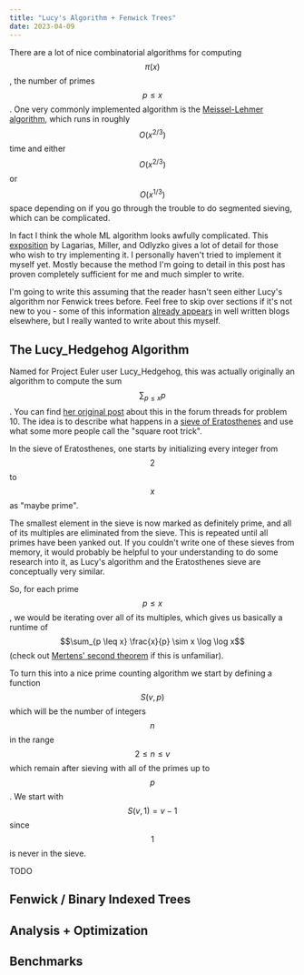 ```yaml
---
title: "Lucy's Algorithm + Fenwick Trees"
date: 2023-04-09
---
```


There are a lot of nice combinatorial algorithms for computing $$\pi(x)$$, the number of primes $$p \leq x$$. One very commonly implemented algorithm is the [Meissel-Lehmer algorithm][1], which runs in roughly $$O(x^{2/3})$$ time and either $$O(x^{2/3})$$ or $$O(x^{1/3})$$ space depending on if you go through the trouble to do segmented sieving, which can be complicated.

In fact I think the whole ML algorithm looks awfully complicated. This [exposition][2] by Lagarias, Miller, and Odlyzko gives a lot of detail for those who wish to try implementing it. I personally haven't tried to implement it myself yet. Mostly because the method I'm going to detail in this post has proven completely sufficient for me and much simpler to write.

I'm going to write this assuming that the reader hasn't seen either Lucy's algorithm nor Fenwick trees before. Feel free to skip over sections if it's not new to you - some of this information [already appears][5] in well written blogs elsewhere, but I really wanted to write about this myself.

## The Lucy_Hedgehog Algorithm

Named for Project Euler user Lucy_Hedgehog, this was actually originally an algorithm to compute the sum $$\sum_{p \leq x} p$$. You can find [her original post][3] about this in the forum threads for problem 10. The idea is to describe what happens in a [sieve of Eratosthenes][4] and use what some more people call the "square root trick".

In the sieve of Eratosthenes, one starts by initializing every integer from $$2$$ to $$x$$ as "maybe prime".

The smallest element in the sieve is now marked as definitely prime, and all of its multiples are eliminated from the sieve. This is repeated until all primes have been yanked out. If you couldn't write one of these sieves from memory, it would probably be helpful to your understanding to do some research into it, as Lucy's algorithm and the Eratosthenes sieve are conceptually very similar.

So, for each prime $$p \leq x$$, we would be iterating over all of its multiples, which gives us basically a runtime of $$\sum_{p \leq x} \frac{x}{p} \sim x \log \log x$$ (check out [Mertens' second theorem][6] if this is unfamiliar).

To turn this into a nice prime counting algorithm we start by defining a function $$S(v, p)$$ which will be the number of integers $$n$$ in the range $$2 \leq n \leq v$$ which remain after sieving with all of the primes up to $$p$$. We start with $$S(v, 1) = v-1$$ since $$1$$ is never in the sieve.

TODO

## Fenwick / Binary Indexed Trees

## Analysis + Optimization

## Benchmarks

[1]: https://en.wikipedia.org/wiki/Meissel%E2%80%93Lehmer_algorithm
[2]: https://www.ams.org/journals/mcom/1985-44-170/S0025-5718-1985-0777285-5/S0025-5718-1985-0777285-5.pdf
[3]: https://projecteuler.net/thread=10;page=5#111677
[4]: https://en.wikipedia.org/wiki/Sieve_of_Eratosthenes
[5]: https://codeforces.com/blog/entry/91632
[6]: https://en.wikipedia.org/wiki/Mertens%27_theorems#Mertens'_second_theorem_and_the_prime_number_theorem